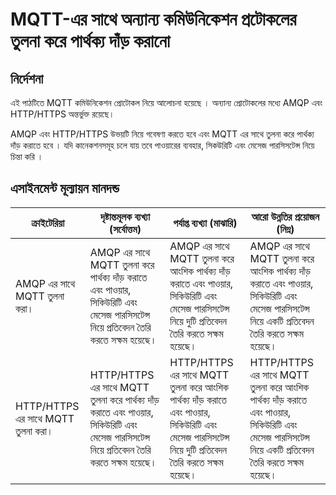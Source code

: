 # MQTT-এর সাথে অন্যান্য কমিউনিকেশন প্রটোকলের তুলনা করে পার্থক্য দাঁড় করানো

## নির্দেশনা

এই পাঠটিতে MQTT কমিউনিকেশন প্রোটোকল নিয়ে আলোচনা হয়েছে । অন্যান্য প্রোটোকলের মধ্যে AMQP এবং HTTP/HTTPS অন্তর্ভুক্ত রয়েছে।

AMQP এবং HTTP/HTTPS উভয়টি নিয়ে গবেষণা করতে হবে এবং MQTT এর সাথে তুলনা করে পার্থক্য দাঁড় করাতে হবে । যদি কানেকশনসমূহ চলে যায় তবে পাওয়ারের ব্যবহার, সিকউরিটি এবং মেসেজ পারসিসটেন্স নিয়ে চিন্তা করি ।

## এসাইনমেন্ট মূল্যায়ন মানদন্ড

| ক্রাইটেরিয়া | দৃষ্টান্তমূলক ব্যখ্যা (সর্বোত্তম) | পর্যাপ্ত ব্যখ্যা (মাঝারি) | আরো উন্নতির প্রয়োজন (নিম্ন) |
| -------- | --------- | -------- | ----------------- |
| AMQP এর সাথে MQTT তুলনা করা। | AMQP এর সাথে MQTT তুলনা করে পার্থক্য দাঁড় করাতে এবং পাওয়ার, সিকিউরিটি এবং মেসেজ পারসিসটেন্স নিয়ে প্রতিবেদন তৈরি করতে সক্ষম হয়েছে। | AMQP এর সাথে MQTT তুলনা করে আংশিক পার্থক্য দাঁড় করাতে এবং পাওয়ার, সিকিউরিটি এবং মেসেজ পারসিসটেন্স নিয়ে দুটি প্রতিবেদন তৈরি করতে সক্ষম হয়েছে। | AMQP এর সাথে MQTT তুলনা করে আংশিক পার্থক্য দাঁড় করাতে এবং পাওয়ার, সিকিউরিটি এবং মেসেজ পারসিসটেন্স নিয়ে একটি প্রতিবেদন তৈরি করতে সক্ষম হয়েছে। |
| HTTP/HTTPS এর সাথে MQTT তুলনা করা। | HTTP/HTTPS এর সাথে MQTT তুলনা করে পার্থক্য দাঁড় করাতে এবং পাওয়ার, সিকিউরিটি এবং মেসেজ পারসিসটেন্স নিয়ে প্রতিবেদন তৈরি করতে সক্ষম হয়েছে। | HTTP/HTTPS এর সাথে MQTT তুলনা করে আংশিক পার্থক্য দাঁড় করাতে এবং পাওয়ার, সিকিউরিটি এবং মেসেজ পারসিসটেন্স নিয়ে দুটি প্রতিবেদন তৈরি করতে সক্ষম হয়েছে। | HTTP/HTTPS এর সাথে MQTT তুলনা করে আংশিক পার্থক্য দাঁড় করাতে এবং পাওয়ার, সিকিউরিটি এবং মেসেজ পারসিসটেন্স নিয়ে একটি প্রতিবেদন তৈরি করতে সক্ষম হয়েছে। |
